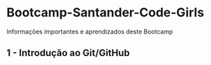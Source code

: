 # Bootcamp-Santander-Code-Girls
Informações importantes e aprendizados deste Bootcamp

## 1 - Introdução ao Git/GitHub

